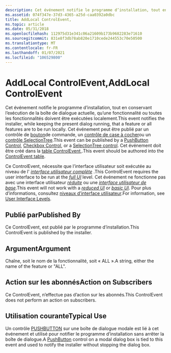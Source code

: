 ```yaml
---
description: Cet événement notifie le programme d’installation, tout en conservant l’exécution de la boîte de dialogue actuelle, qu’une fonctionnalité ou toutes les fonctionnalités doivent être exécutées localement.
ms.assetid: 074f347e-37d3-4365-a25d-caa0392a0dbc
title: AddLocal ControlEvent,
ms.topic: article
ms.date: 05/31/2018
ms.openlocfilehash: 112975d31e341c06a21609b173b9682283e71610
ms.sourcegitcommit: 831e8f3db78ab820e1710cede244553c70e50500
ms.translationtype: MT
ms.contentlocale: fr-FR
ms.lasthandoff: 01/07/2021
ms.locfileid: "106529800"
---
```

# <a name="addlocal-controlevent"></a><span data-ttu-id="631ba-103">AddLocal ControlEvent,</span><span class="sxs-lookup"><span data-stu-id="631ba-103">AddLocal ControlEvent</span></span>

<span data-ttu-id="631ba-104">Cet événement notifie le programme d’installation, tout en conservant l’exécution de la boîte de dialogue actuelle, qu’une fonctionnalité ou toutes les fonctionnalités doivent être exécutées localement.</span><span class="sxs-lookup"><span data-stu-id="631ba-104">This event notifies the installer, while keeping the present dialog running, that a feature or all features are to be run locally.</span></span> <span data-ttu-id="631ba-105">Cet événement peut être publié par un contrôle de [bouton](pushbutton-control.md)de commande, un [contrôle de case à cocher](checkbox-control.md)ou un [contrôle SelectionTree](selectiontree-control.md).</span><span class="sxs-lookup"><span data-stu-id="631ba-105">This event can be published by a [PushButton Control](pushbutton-control.md), [Checkbox Control](checkbox-control.md), or a [SelectionTree control](selectiontree-control.md).</span></span> <span data-ttu-id="631ba-106">Cet événement doit être créé dans la [table ControlEvent,](controlevent-table.md).</span><span class="sxs-lookup"><span data-stu-id="631ba-106">This event should be authored into the [ControlEvent table](controlevent-table.md).</span></span>

<span data-ttu-id="631ba-107">Ce ControlEvent, nécessite que l’interface utilisateur soit exécutée au niveau de l' [*interface utilisateur complète*](f-gly.md) .</span><span class="sxs-lookup"><span data-stu-id="631ba-107">This ControlEvent requires the user interface to be run at the [*full UI*](f-gly.md) level.</span></span> <span data-ttu-id="631ba-108">Cet événement ne fonctionne pas avec une interface utilisateur [*réduite*](r-gly.md) ou une [*interface utilisateur de base*](b-gly.md).</span><span class="sxs-lookup"><span data-stu-id="631ba-108">This event will not work with a [*reduced UI*](r-gly.md) or [*basic UI*](b-gly.md).</span></span> <span data-ttu-id="631ba-109">Pour plus d’informations, consultez [niveaux d’interface utilisateur](user-interface-levels.md).</span><span class="sxs-lookup"><span data-stu-id="631ba-109">For information, see [User Interface Levels](user-interface-levels.md).</span></span>

## <a name="published-by"></a><span data-ttu-id="631ba-110">Publié par</span><span class="sxs-lookup"><span data-stu-id="631ba-110">Published By</span></span>

<span data-ttu-id="631ba-111">Ce ControlEvent, est publié par le programme d’installation.</span><span class="sxs-lookup"><span data-stu-id="631ba-111">This ControlEvent is published by the installer.</span></span>

## <a name="argument"></a><span data-ttu-id="631ba-112">Argument</span><span class="sxs-lookup"><span data-stu-id="631ba-112">Argument</span></span>

<span data-ttu-id="631ba-113">Chaîne, soit le nom de la fonctionnalité, soit « ALL ».</span><span class="sxs-lookup"><span data-stu-id="631ba-113">A string, either the name of the feature or "ALL".</span></span>

## <a name="action-on-subscribers"></a><span data-ttu-id="631ba-114">Action sur les abonnés</span><span class="sxs-lookup"><span data-stu-id="631ba-114">Action on Subscribers</span></span>

<span data-ttu-id="631ba-115">Ce ControlEvent, n’effectue pas d’action sur les abonnés.</span><span class="sxs-lookup"><span data-stu-id="631ba-115">This ControlEvent does not perform an action on subscribers.</span></span>

## <a name="typical-use"></a><span data-ttu-id="631ba-116">Utilisation courante</span><span class="sxs-lookup"><span data-stu-id="631ba-116">Typical Use</span></span>

<span data-ttu-id="631ba-117">Un contrôle [PUSHBUTTON](pushbutton-control.md) sur une boîte de dialogue modale est lié à cet événement et utilisé pour notifier le programme d’installation sans arrêter la boîte de dialogue.</span><span class="sxs-lookup"><span data-stu-id="631ba-117">A [PushButton](pushbutton-control.md) control on a modal dialog box is tied to this event and used to notify the installer without stopping the dialog box.</span></span>

 

 



